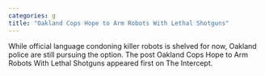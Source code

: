```yaml
---
categories: g
title: "Oakland Cops Hope to Arm Robots With Lethal Shotguns"
---
```

While official language condoning killer robots is shelved for now, Oakland police are still pursuing the option.
The post Oakland Cops Hope to Arm Robots With Lethal Shotguns appeared first on The Intercept.
